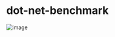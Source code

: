 # dot-net-benchmark
![image](https://user-images.githubusercontent.com/47860396/166263909-6bfdd01e-159c-43d9-b992-3a90a03fac9e.png)
